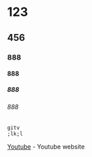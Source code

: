 # 123
## 456

### 888 
#### 888
##### 888
###### 888

```
gitv
;lk;l
```
[Youtube](www.youtube.com) - Youtube website
